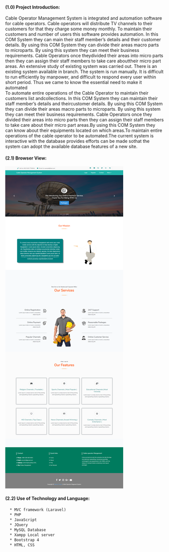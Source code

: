 #### (1.0) Project Introduction:
  Cable Operator Management System is integrated and automation software for cable operators. Cable operators will distribute TV channels to their customers for that they charge some money monthly. To maintain their customers and number of users this software provides automation. In this COM System they can main their staff member’s details and their customer details. By using this COM System they can divide their areas macro parts to microparts. By using this system they can meet their business requirements. Cable Operators once theydivided their areas into micro parts then they can assign their staff members to take care abouttheir micro part areas. An extensive study of existing system was carried out. There is an existing system available in branch. The system is run manually. It is difficult to run efficiently by manpower, and difficult to respond every user within short period. Thus we came to know the essential need to make it automated           
      To automate entire operations of the Cable Operator to maintain their customers list andcollections. In this COM System they can maintain their staff member’s details and theircustomer details. By using this COM System they can divide their areas macro parts to microparts. By using this system they can meet their business requirements. Cable Operators once they divided their areas into micro parts then they can assign their staff members to take care about their micro part areas.By using this COM System they can know about their equipments located on which areas.To maintain entire operations of the cable operator to be automated.The current system is interactive with the database provides efforts can be made sothat the system can adopt the available database features of a new site. 

#### (2.1) Browser View:
   <img src="webpage.png"/> 

#### (2.2) Use of Technology and Language:

      * MVC framework (Laravel)
      * PHP
      * JavaScript
      * JQuery
      * MySQL Database
      * Xampp Local server
      * Bootstrap 4
      * HTML, CSS




